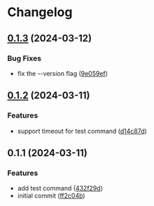 # Changelog

## [0.1.3](https://github.com/YieldRay/nrm-lite/compare/v0.1.2...v0.1.3) (2024-03-12)


### Bug Fixes

* fix the --version flag ([9e059ef](https://github.com/YieldRay/nrm-lite/commit/9e059efaf24198123e01307a71e59dfdad09bba2))

## [0.1.2](https://github.com/YieldRay/nrm-lite/compare/v0.1.1...v0.1.2) (2024-03-11)


### Features

* support timeout for test command ([d14c87d](https://github.com/YieldRay/nrm-lite/commit/d14c87d70a5990dc60c855f5c42883d1d9e8da3e))

## 0.1.1 (2024-03-11)


### Features

* add test command ([432f29d](https://github.com/YieldRay/nrm-lite/commit/432f29db4524f64951056970ab44b0917302efa2))
* initial commit ([ff2c04b](https://github.com/YieldRay/nrm-lite/commit/ff2c04b774b81b849c60a46c18dde2555c51b61e))

